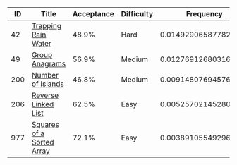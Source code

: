 |ID|Title|Acceptance|Difficulty|Frequency|
|----|-----|----|---|---|
|42|[Trapping Rain Water]( https://leetcode.com/problems/trapping-rain-water)|48.9%|Hard|0.014929065877821017|
|49|[Group Anagrams]( https://leetcode.com/problems/group-anagrams)|56.9%|Medium|0.012769126803161552|
|200|[Number of Islands]( https://leetcode.com/problems/number-of-islands)|46.8%|Medium|0.00914807694576823|
|206|[Reverse Linked List]( https://leetcode.com/problems/reverse-linked-list)|62.5%|Easy|0.005257021452801617|
|977|[Squares of a Sorted Array]( https://leetcode.com/problems/squares-of-a-sorted-array)|72.1%|Easy|0.003891055492966611|
